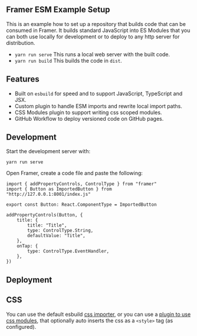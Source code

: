 ## Framer ESM Example Setup

This is an example how to set up a repository that builds code that can be consumed in Framer. It builds standard JavaScript into ES Modules that you can both use locally for development or to deploy to any http server for distribution.

- `yarn run serve` This runs a local web server with the built code.
- `yarn run build` This builds the code in `dist`.

## Features

- Built on `esbuild` for speed and to support JavaScript, TypeScript and JSX.
- Custom plugin to handle ESM imports and rewrite local import paths.
- CSS Modules plugin to support writing css scoped modules.
- GitHub Workflow to deploy versioned code on GitHub pages.

## Development

Start the development server with:

```
yarn run serve
```

Open Framer, create a code file and paste the following:

```.tsx
import { addPropertyControls, ControlType } from "framer"
import { Button as ImportedButton } from "http://127.0.0.1:8001/index.js"

export const Button: React.ComponentType = ImportedButton

addPropertyControls(Button, {
    title: {
        title: "Title",
        type: ControlType.String,
        defaultValue: "Title",
    },
    onTap: {
        type: ControlType.EventHandler,
    },
})
```

## Deployment

## CSS

You can use the default esbuild [css importer](https://esbuild.github.io/content-types/#css), or you can use a [plugin to use css modules](https://github.com/indooorsman/esbuild-css-modules-plugin), that optionally auto inserts the css as a `<style>` tag (as configured).
